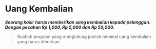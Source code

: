 # Uang Kembalian

***Seorang kasir harus memberikan uang kembalian kepada pelanggan. Dengan pecahan Rp 1,000, Rp 5,000 dan Rp 50,000.***

> Buatlah program yang menghitung jumlah minimal uang kembalian yang harus diberikan 
